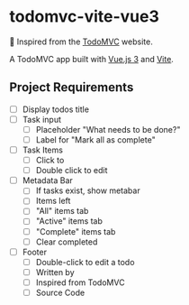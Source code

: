 # todomvc-vite-vue3

🎩 Inspired from the [TodoMVC](http://todomvc.com/) website.

A TodoMVC app built with [Vue.js 3](https://v3.vuejs.org) and [Vite](https://github.com/vitejs/vite).

## Project Requirements

- [ ] Display todos title
- [ ] Task input
  - [ ] Placeholder "What needs to be done?"
  - [ ] Label for "Mark all as complete"
- [ ] Task Items
  - [ ] Click to
  - [ ] Double click to edit
- [ ] Metadata Bar
  - [ ] If tasks exist, show metabar
  - [ ] Items left
  - [ ] "All" items tab
  - [ ] "Active" items tab
  - [ ] "Complete" items tab
  - [ ] Clear completed
- [ ] Footer
  - [ ] Double-click to edit a todo
  - [ ] Written by
  - [ ] Inspired from TodoMVC
  - [ ] Source Code
